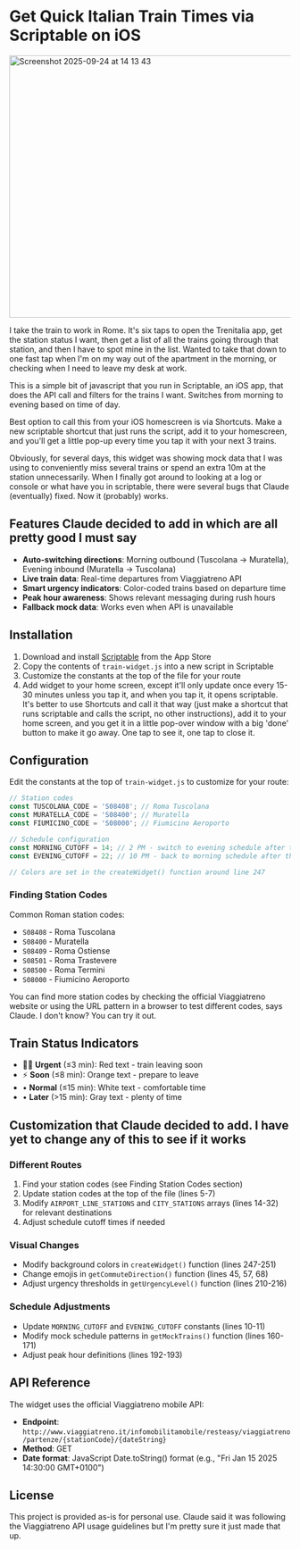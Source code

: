 # Get Quick Italian Train Times via Scriptable on iOS

<img width="660" height="470" alt="Screenshot 2025-09-24 at 14 13 43" src="https://github.com/user-attachments/assets/0554a3f6-27bd-41ff-8c0c-0df64fc7a0be" />

I take the train to work in Rome. It's six taps to open the Trenitalia app, get the station status I want, then get a list of all the trains going through that station, and then I have to spot mine in the list. Wanted to take that down to one fast tap when I'm on my way out of the apartment in the morning, or checking when I need to leave my desk at work.

This is a simple bit of javascript that you run in Scriptable, an iOS app, that does the API call and filters for the trains I want. Switches from morning to evening based on time of day.

Best option to call this from your iOS homescreen is via Shortcuts. Make a new scriptable shortcut that just runs the script, add it to your homescreen, and you'll get a little pop-up every time you tap it with your next 3 trains.

Obviously, for several days, this widget was showing mock data that I was using to conveniently miss several trains or spend an extra 10m at the station unnecessarily. When I finally got around to looking at a log or console or what have you in scriptable, there were several bugs that Claude (eventually) fixed. Now it (probably) works.

## Features Claude decided to add in which are all pretty good I must say

- **Auto-switching directions**: Morning outbound (Tuscolana → Muratella), Evening inbound (Muratella → Tuscolana)
- **Live train data**: Real-time departures from Viaggiatreno API
- **Smart urgency indicators**: Color-coded trains based on departure time
- **Peak hour awareness**: Shows relevant messaging during rush hours
- **Fallback mock data**: Works even when API is unavailable

## Installation

1. Download and install [Scriptable](https://apps.apple.com/app/scriptable/id1405459188) from the App Store
2. Copy the contents of `train-widget.js` into a new script in Scriptable
3. Customize the constants at the top of the file for your route
4. Add widget to your home screen, except it'll only update once every 15-30 minutes unless you tap it, and when you tap it, it opens scriptable. It's better to use Shortcuts and call it that way (just make a shortcut that runs scriptable and calls the script, no other instructions), add it to your home screen, and you get it in a little pop-over window with a big 'done' button to make it go away. One tap to see it, one tap to close it.

## Configuration

Edit the constants at the top of `train-widget.js` to customize for your route:

```javascript
// Station codes
const TUSCOLANA_CODE = 'S08408'; // Roma Tuscolana
const MURATELLA_CODE = 'S08400'; // Muratella
const FIUMICINO_CODE = 'S08000'; // Fiumicino Aeroporto

// Schedule configuration
const MORNING_CUTOFF = 14; // 2 PM - switch to evening schedule after this hour
const EVENING_CUTOFF = 22; // 10 PM - back to morning schedule after this

// Colors are set in the createWidget() function around line 247
```

### Finding Station Codes

Common Roman station codes:
- `S08408` - Roma Tuscolana
- `S08400` - Muratella
- `S08409` - Roma Ostiense
- `S08501` - Roma Trastevere
- `S08500` - Roma Termini
- `S08000` - Fiumicino Aeroporto

You can find more station codes by checking the official Viaggiatreno website or using the URL pattern in a browser to test different codes, says Claude. I don't know? You can try it out.

## Train Status Indicators

- 🏃‍♂️ **Urgent** (≤3 min): Red text - train leaving soon
- ⚡ **Soon** (≤8 min): Orange text - prepare to leave
- • **Normal** (≤15 min): White text - comfortable time
- • **Later** (>15 min): Gray text - plenty of time

## Customization that Claude decided to add. I have yet to change any of this to see if it works

### Different Routes
1. Find your station codes (see Finding Station Codes section)
2. Update station codes at the top of the file (lines 5-7)
3. Modify `AIRPORT_LINE_STATIONS` and `CITY_STATIONS` arrays (lines 14-32) for relevant destinations
4. Adjust schedule cutoff times if needed

### Visual Changes
- Modify background colors in `createWidget()` function (lines 247-251)
- Change emojis in `getCommuteDirection()` function (lines 45, 57, 68)
- Adjust urgency thresholds in `getUrgencyLevel()` function (lines 210-216)

### Schedule Adjustments
- Update `MORNING_CUTOFF` and `EVENING_CUTOFF` constants (lines 10-11)
- Modify mock schedule patterns in `getMockTrains()` function (lines 160-171)
- Adjust peak hour definitions (lines 192-193)

## API Reference

The widget uses the official Viaggiatreno mobile API:
- **Endpoint**: `http://www.viaggiatreno.it/infomobilitamobile/resteasy/viaggiatreno/partenze/{stationCode}/{dateString}`
- **Method**: GET
- **Date format**: JavaScript Date.toString() format (e.g., "Fri Jan 15 2025 14:30:00 GMT+0100")

## License

This project is provided as-is for personal use. Claude said it was following the Viaggiatreno API usage guidelines but I'm pretty sure it just made that up.
